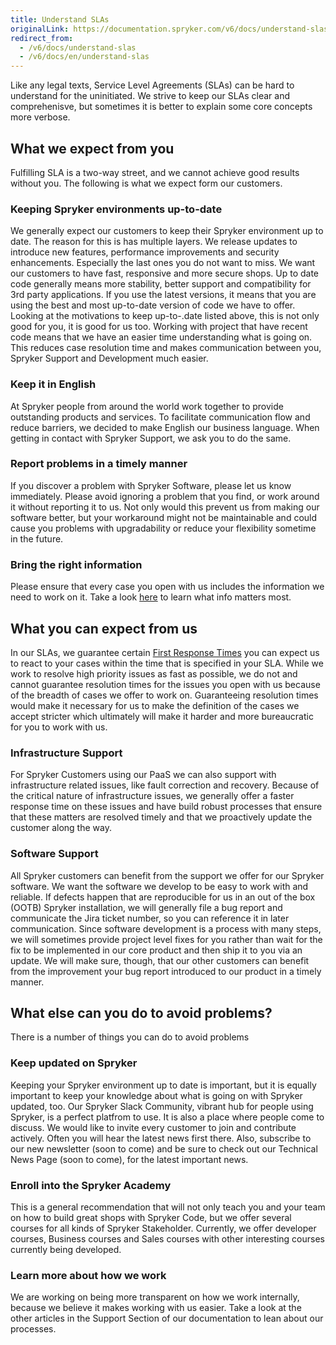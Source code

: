 ```yaml
---
title: Understand SLAs
originalLink: https://documentation.spryker.com/v6/docs/understand-slas
redirect_from:
  - /v6/docs/understand-slas
  - /v6/docs/en/understand-slas
---
```


Like any legal texts, Service Level Agreements (SLAs) can be hard to understand for the uninitiated. We strive to keep our SLAs clear and comprehenisve, but sometimes it is  better to explain some core concepts more verbose.

## What we expect from you
Fulfilling SLA is a two-way street, and we cannot achieve good results without you. The following is what we expect form our customers.

### Keeping Spryker environments up-to-date
We generally expect our customers to keep their Spryker environment up to date. The reason for this is has multiple layers.
We release updates to introduce new features, performance improvements and security enhancements. Especially the last ones you do not want to miss. We want our customers to have fast, responsive and more secure shops. 
Up to date code generally means more stability, better support and compatibility for 3rd party applications. If you use the latest versions, it means that you are using the best and most up-to-date version of code we have to offer. Looking at the motivations to keep up-to-.date listed above, this is not only good for you, it is good for us too. Working with project that have recent code means that we have an easier time understanding what is going on. This reduces case resolution time and makes communication between you, Spryker Support and Development much easier.

### Keep it in English
At Spryker people from around the world work together to provide outstanding products and services. To facilitate communication flow and reduce barriers, we decided to make English our business language. When getting in contact with Spryker Support, we ask you to do the same.

### Report problems in a timely manner
If you discover a problem with Spryker Software, please let us know immediately. Please avoid ignoring a problem that you find, or work around it without reporting it to us. Not only would this prevent us from making our software better, but your workaround might not be maintainable and could cause you problems with upgradability or reduce your flexibility sometime in the future.

### Bring the right information
Please ensure that every case you open with us includes the information we need to work on it. Take a look [here](/docs/scos/dev/intro-to-spryker/202009.0/support/how-to-get-the-) to learn what info matters most.

## What you can expect from us
In our SLAs, we guarantee certain [First Response Times](https://documentation.spryker.com/docs/how-spryker-support-works-1#first-response-time)
you can expect us to react to your cases within the time that is specified in your SLA. While we work to resolve high priority issues as fast as possible, we do not and cannot guarantee resolution times for the issues you open with us because of the breadth of cases we offer to work on. Guaranteeing resolution times would make it necessary for us to make the definition of the cases we accept stricter which ultimately will make it harder and more bureaucratic for you to work with us. 

### Infrastructure Support
For Spryker Customers using our PaaS we can also support with infrastructure related issues, like fault correction and recovery. Because of the critical nature of infrastructure issues, we generally offer a faster response time on these issues and have build robust processes that ensure that these matters are resolved timely and that we proactively update the customer along the way.

### Software Support
All Spryker customers can benefit from the support we offer for our Spryker software. We want the software we develop to be easy to work with and reliable. If defects happen that are reproducible for us in an out of the box (OOTB) Spryker installation, we will generally file a bug report and communicate the Jira ticket number, so you can reference it in later communication. Since software development is a process with many steps, we will sometimes provide project level fixes for you rather than wait for the fix to be implemented in our core product and then ship it to you via an update. We will make sure, though, that our other customers can benefit from the improvement your bug report introduced to our product in a timely manner.

## What else can you do to avoid problems?
There is a number of things you can do to avoid problems

### Keep updated on Spryker
Keeping your Spryker environment up to date is important, but it is equally important to keep your knowledge about what is going on with Spryker updated, too.
Our Spryker Slack Community, vibrant hub for people using Spryker, is a perfect platfrom to use. It is also a place where people come to discuss. We would like to invite every customer to join and contribute actively. Often you will hear the latest news first there. Also, subscribe to our new newsletter (soon to come) and be sure to check out our Technical News Page (soon to come), for the latest important news.

### Enroll into the Spryker Academy
This is a general recommendation that will not only teach you and your team on how to build great shops with Spryker Code, but we offer several courses for all kinds of Spryker Stakeholder. Currently, we offer developer courses, Business courses and Sales courses with other interesting courses currently being developed.

### Learn more about how we work
We are working on being more transparent on how we work internally, because we believe it makes working with us easier. Take a look at the other articles in the Support Section of our documentation to lean about our processes.

